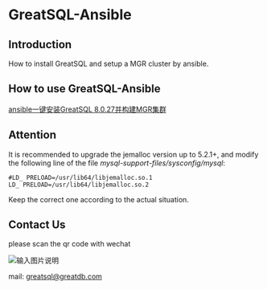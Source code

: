 # GreatSQL-Ansible

## Introduction

How to install GreatSQL and setup a MGR cluster by ansible.

## How to use GreatSQL-Ansible
[ansible一键安装GreatSQL 8.0.27并构建MGR集群](https://gitee.com/GreatSQL/GreatSQL-Ansible/wikis/ansible%E4%B8%80%E9%94%AE%E5%AE%89%E8%A3%85GreatSQL%208.0.27%E5%B9%B6%E6%9E%84%E5%BB%BAMGR%E9%9B%86%E7%BE%A4?sort_id=5444992)

## Attention
It is recommended to upgrade the jemalloc version up to 5.2.1+, and modify the following line of the file *mysql-support-files/sysconfig/mysql*:
```
#LD_ PRELOAD=/usr/lib64/libjemalloc.so.1
LD_ PRELOAD=/usr/lib64/libjemalloc.so.2
```
Keep the correct one according to the actual situation.

## Contact Us
please scan the qr code with wechat

![输入图片说明](https://images.gitee.com/uploads/images/2021/0802/143402_f9d6cb61_8779455.jpeg "greatsql社区-wx-qrcode-0.5m.jpg")

mail: greatsql@greatdb.com
